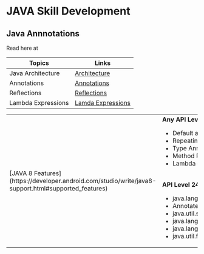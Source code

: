 # JAVA Skill Development

## Java Annnotations

Read here at 

|Topics         | Links     |
|---------------|-----------|
|Java Architecture |[Architecture](https://dzone.com/articles/jvm-architecture-explained)|
|Annotations    |[Annotations](https://docs.oracle.com/javase/tutorial/java/annotations/)|
|Reflections    |[Reflections](https://docs.oracle.com/javase/tutorial/reflect/)|
|Lambda Expressions|[Lamda Expressions](https://docs.oracle.com/javase/tutorial/java/javaOO/lambdaexpressions.html)|

<table style="width:100%">
<tr>
  <td>[JAVA 8 Features](https://developer.android.com/studio/write/java8-support.html#supported_features)<br></td>
  <td><b>Any API Level</b><br>
    <ul>
<li>Default and static interface methods</li>
<li>Repeating annotations</li>
<li>Type Annotations</li>
<li>Method References</li>
<li>Lambda expressions</li>
</ul><br>
<b> API Level 24 and Hiegher:</b>
    <ul>
<li>java.lang.annotation.Repeatable</li>
<li>AnnotatedElement.getAnnotationsByType(Class)</li>
<li>java.util.stream</li>
<li>java.lang.FunctionalInterface</li>
<li>java.lang.reflect.Method.isDefault()</li>
<li>java.util.function</li></ul></td></tr></table>







